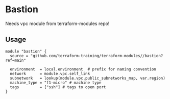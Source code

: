# Bastion

Needs vpc module from terraform-modules repo!

## Usage

```hcl
module "bastion" {
  source = "github.com/terraform-training/terraform-modules//bastion?ref=main"

  environment  = local.environment  # prefix for naming convention
  network      = module.vpc.self_link
  subnetwork   = lookup(module.vpc.public_subnetworks_map, var.region)
  machine_type = "f1-micro" # machine type
  tags         = ["ssh"] # tags to open port
}
```
